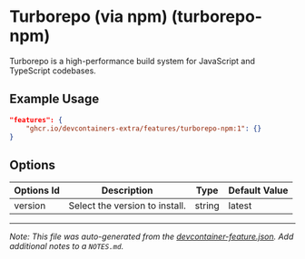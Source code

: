 
# Turborepo (via npm) (turborepo-npm)

Turborepo is a high-performance build system for JavaScript and TypeScript codebases.

## Example Usage

```json
"features": {
    "ghcr.io/devcontainers-extra/features/turborepo-npm:1": {}
}
```

## Options

| Options Id | Description | Type | Default Value |
|-----|-----|-----|-----|
| version | Select the version to install. | string | latest |



---

_Note: This file was auto-generated from the [devcontainer-feature.json](devcontainer-feature.json).  Add additional notes to a `NOTES.md`._
